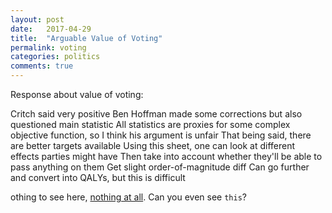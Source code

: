 ```yaml
---
layout: post
date:   2017-04-29
title:  "Arguable Value of Voting"
permalink: voting
categories: politics
comments: true
---
```



Response about value of voting:

Critch said very positive
Ben Hoffman made some corrections but also questioned main statistic
All statistics are proxies for some complex objective function, so I think his argument is unfair
That being said, there are better targets available
Using this sheet, one can look at different effects parties might have
Then take into account whether they'll be able to pass anything on them
Get slight order-of-magnitude diff
Can go further and convert into QALYs, but this is difficult



othing to see here, [nothing at all][conspiracy]. Can you even see `this`?

[conspiracy]: http://www.thebayesianconspiracy.com/
